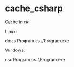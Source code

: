 # cache_csharp
Cache in c#

Linux:

dmcs Program.cs
./Program.exe

Windows:

csc Program.cs
.\Program.exe
